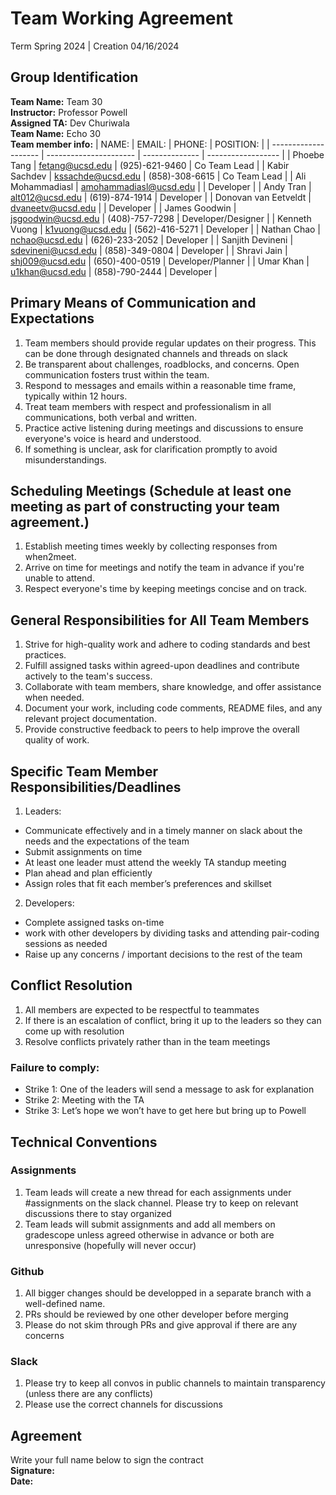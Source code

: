 # Team Working Agreement
Term Spring 2024 | 
Creation 04/16/2024

## Group Identification
**Team Name:** Team 30 <br>
**Instructor:** Professor Powell <br>
**Assigned TA:** Dev Churiwala<br>
**Team Name:** Echo 30<br>
**Team member info:**
| NAME:                | EMAIL:                 | PHONE:         | POSITION:          |
| -------------------- | ---------------------- | -------------- | ------------------ |
| Phoebe Tang          | fetang@ucsd.edu        | (925)-621-9460 | Co Team Lead       |
| Kabir Sachdev        | kssachde@ucsd.edu      | (858)-308-6615 | Co Team Lead       |
| Ali Mohammadiasl     | amohammadiasl@ucsd.edu |                | Developer          |
| Andy Tran            | alt012@ucsd.edu        | (619)-874-1914 | Developer          |
| Donovan van Eetveldt | dvaneetv@ucsd.edu      |                | Developer          |
| James Goodwin        | jsgoodwin@ucsd.edu     | (408)-757-7298 | Developer/Designer |
| Kenneth Vuong        | k1vuong@ucsd.edu       | (562)-416-5271 | Developer          |
| Nathan Chao          | nchao@ucsd.edu         | (626)-233-2052 | Developer          |
| Sanjith Devineni     | sdevineni@ucsd.edu     | (858)-349-0804 | Developer          |
| Shravi Jain          | shj009@ucsd.edu        | (650)-400-0519 | Developer/Planner  |
| Umar Khan            | u1khan@ucsd.edu        | (858)-790-2444 | Developer          |

## Primary Means of Communication and Expectations
1. Team members should provide regular updates on their progress. This can be done through designated channels and threads on slack
2. Be transparent about challenges, roadblocks, and concerns. Open communication fosters trust within the team.
3. Respond to messages and emails within a reasonable time frame, typically within 12 hours.
4. Treat team members with respect and professionalism in all communications, both verbal and written.
5. Practice active listening during meetings and discussions to ensure everyone's voice is heard and understood.
6. If something is unclear, ask for clarification promptly to avoid misunderstandings.

## Scheduling Meetings (Schedule at least one meeting as part of constructing your team agreement.)
1. Establish meeting times weekly by collecting responses from when2meet.
2. Arrive on time for meetings and notify the team in advance if you're unable to attend.
3. Respect everyone's time by keeping meetings concise and on track.

## General Responsibilities for All Team Members
1. Strive for high-quality work and adhere to coding standards and best practices.
2. Fulfill assigned tasks within agreed-upon deadlines and contribute actively to the team's success.
3. Collaborate with team members, share knowledge, and offer assistance when needed.
4. Document your work, including code comments, README files, and any relevant project documentation.
5. Provide constructive feedback to peers to help improve the overall quality of work.

## Specific Team Member Responsibilities/Deadlines 
1. Leaders:
- Communicate effectively and in a timely manner on slack about the needs and the expectations of the team
- Submit assignments on time
- At least one leader must attend the weekly TA standup meeting
- Plan ahead and plan efficiently 
- Assign roles that fit each member’s preferences and skillset
2. Developers:
- Complete assigned tasks on-time
- work with other developers by dividing tasks and attending pair-coding sessions as needed
- Raise up any concerns / important decisions to the rest of the team
  
## Conflict Resolution
1. All members are expected to be respectful to teammates
2. If there is an escalation of conflict, bring it up to the leaders so they can come up with resolution 
3. Resolve conflicts privately rather than in the team meetings


### Failure to comply: 
- Strike 1: One of the leaders will send a message to ask for explanation 
- Strike 2: Meeting with the TA 
- Strike 3: Let’s hope we won’t have to get here but bring up to Powell

## Technical Conventions

### Assignments
1. Team leads will create a new thread for each assignments under #assignments on the slack channel. Please try to keep on relevant discussions there to stay organized
2. Team leads will submit assignments and add all members on gradescope unless agreed otherwise in advance or both are unresponsive (hopefully will never occur)
   
### Github
1. All bigger changes should be developped in a separate branch with a well-defined name.
2. PRs should be reviewed by one other developer before merging
3. Please do not skim through PRs and give approval if there are any concerns

### Slack
1. Please try to keep all convos in public channels to maintain transparency (unless there are any conflicts)
2. Please use the correct channels for discussions

## Agreement
Write your full name below to sign the contract <br>
**Signature:**<br>
**Date:**




